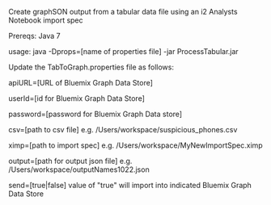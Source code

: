 Create graphSON output from a tabular data file using an i2 Analysts Notebook import spec

Prereqs: Java 7

usage: java -Dprops=[name of properties file] -jar ProcessTabular.jar

Update the TabToGraph.properties file as follows:

apiURL=[URL of Bluemix Graph Data Store]

userId=[id for Bluemix Graph Data Store]

password=[password for Bluemix Graph Data store]

csv=[path to csv file]
  e.g. /Users/workspace/suspicious_phones.csv

ximp=[path to import spec] 
  e.g. /Users/workspace/MyNewImportSpec.ximp

output=[path for output json file] 
  e.g. /Users/workspace/outputNames1022.json

send=[true|false]
  value of "true" will import into indicated Bluemix Graph Data Store